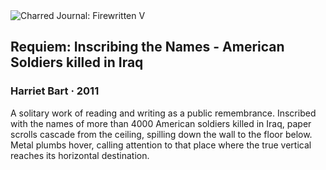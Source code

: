 <div class="artwork-of-the-day">
  <div class="container">
    <div class="img-wrapper">
      <img
        src="https://uploads3.wikiart.org/00245/images/harriet-bart/echosilence-dsc5199.jpg!Large.jpg"
        alt="Charred Journal: Firewritten V" />
    </div>
    <div class="artwork-detail">
      <div class="artwork-origin"> 
        <h2 class="artwork-name">Requiem: Inscribing the Names - American Soldiers killed in Iraq</h2>
        <h3 class="artist">
          Harriet Bart
                    ·  2011
        </h3>
      </div>
      <p class="description">
        <span class="artwork-description-text ng-binding" ng-bind-html="viewModel.ArtworkOfTheDay.Description | unsafe">A solitary work of reading and writing as a public remembrance. Inscribed with the names of more than 4000 American soldiers killed in Iraq, paper scrolls cascade from the ceiling, spilling down the wall to the floor below. Metal plumbs hover, calling attention to that place where the true vertical reaches its horizontal destination.</span>
                        <div class="text-shadow-container ng-hide" ng-show="showShadow"></div>
      </p>
    </div>
  </div>

</div>

